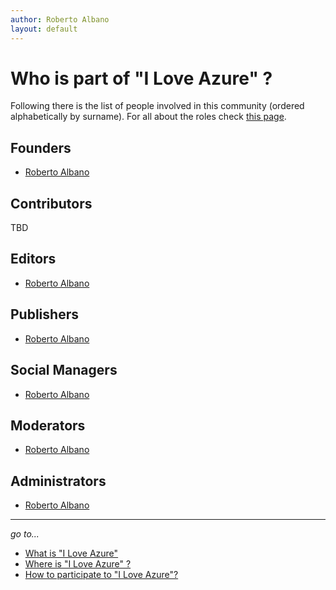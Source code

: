 ```yaml
---
author: Roberto Albano
layout: default
---
```

# Who is part of "I Love Azure" ?

Following there is the list of people involved in this community (ordered alphabetically by surname).
For all about the roles check [this page](../../common/roles/roles.html).

## Founders

- [Roberto Albano](https://www.linkedin.com/in/robertoalbano)

## Contributors

TBD

## Editors

- [Roberto Albano](https://www.linkedin.com/in/robertoalbano)

## Publishers

- [Roberto Albano](https://www.linkedin.com/in/robertoalbano)

## Social Managers

- [Roberto Albano](https://www.linkedin.com/in/robertoalbano)

## Moderators

- [Roberto Albano](https://www.linkedin.com/in/robertoalbano)

## Administrators

- [Roberto Albano](https://www.linkedin.com/in/robertoalbano)

---
*go to...*

- [What is "I Love Azure"](../WhatIs\WhatIs.html)
- [Where is "I Love Azure" ?](../WhereIs/whereis.html)
- [How to participate to "I Love Azure"?](../HowToPart/howtopart.html)
